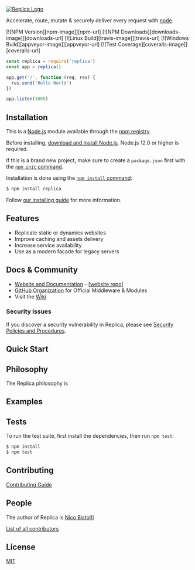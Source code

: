 [![Replica Logo](https://via.placeholder.com/350x150)](http://replicajs.com/)

Accelerate, route, mutate & securely deliver every request with [node](http://nodejs.org).

  [![NPM Version][npm-image]][npm-url]
  [![NPM Downloads][downloads-image]][downloads-url]
  [![Linux Build][travis-image]][travis-url]
  [![Windows Build][appveyor-image]][appveyor-url]
  [![Test Coverage][coveralls-image]][coveralls-url]

```js
const replica = require('replica')
const app = replica()

app.get('/', function (req, res) {
  res.send('Hello World')
})

app.listen(3000)
```

## Installation

This is a [Node.js](https://nodejs.org/en/) module available through the
[npm registry](https://www.npmjs.com/).

Before installing, [download and install Node.js](https://nodejs.org/en/download/).
Node.js 12.0 or higher is required.

If this is a brand new project, make sure to create a `package.json` first with
the [`npm init` command](https://docs.npmjs.com/creating-a-package-json-file).

Installation is done using the
[`npm install` command](https://docs.npmjs.com/getting-started/installing-npm-packages-locally):

```bash
$ npm install replica
```

Follow [our installing guide](http://replicajs.com/en/starter/installing.html)
for more information.

## Features

  * Replicate static or dynamics websites
  * Improve caching and assets delivery
  * Increase service availability
  * Use as a modern facade for legacy servers

## Docs & Community

  * [Website and Documentation](http://replicajs.com/) - [[website repo](https://github.com/replicaio/replicaio)]
  * [GitHub Organization](https://github.com/replicaio) for Official Middleware & Modules
  * Visit the [Wiki](https://github.com/replicaio/replicaio/wiki)

### Security Issues

If you discover a security vulnerability in Replica, please see [Security Policies and Procedures](Security.md).

## Quick Start


## Philosophy

  The Replica philosophy is

## Examples


## Tests

  To run the test suite, first install the dependencies, then run `npm test`:

```bash
$ npm install
$ npm test
```

## Contributing

[Contributing Guide](Contributing.md)

## People

The author of Replica is [Nico Bistolfi](https://github.com/nicolasbistolfi)

[List of all contributors](https://github.com/replicaio/replicaio/graphs/contributors)

## License

  [MIT](LICENSE)
